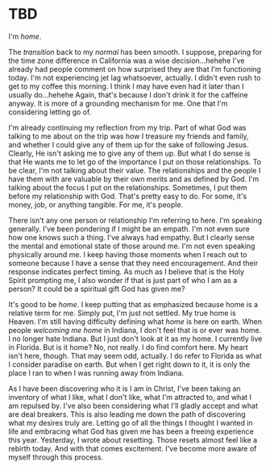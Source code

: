 # TBD

I'm *home*.

The *transition* back to my *normal* has been smooth. I suppose, preparing for the time zone difference in California was a wise decision...hehehe I've already had people comment on how surprised they are that I'm functioning today. I'm not experiencing jet lag whatsoever, actually. I didn't even rush to get to my coffee this morning. I think I may have even had it later than I usually do...hehehe Again, that's because I don't drink it for the caffeine anyway. It is more of a grounding mechanism for me. One that I'm considering letting go of.

I'm already continuing my reflection from my trip. Part of what God was talking to me about on the trip was how I treasure my friends and family, and whether I could give any of them up for the sake of following Jesus. Clearly, He isn't asking me to give any of them up. But what I do sense is that He wants me to let go of the importance I put on those relationships. To be clear, I'm not talking about their value. The relationships and the people I have them with are valuable by their own merits and as defined by God. I'm talking about the focus I put on the relationships. Sometimes, I put them before my relationship with God. That's pretty easy to do. For some, it's money, job, or anything tangible. For me, it's people.

There isn't any one person or relationship I'm referring to here. I'm speaking generally. I've been pondering if I might be an empath. I'm not even sure how one knows such a thing. I've always had empathy. But I clearly sense the mental and emotional state of those around me. I'm not even speaking physically around me. I keep having those moments when I reach out to someone because I have a sense that they need encouragement. And their response indicates perfect timing. As much as I believe that is the Holy Spirit prompting me, I also wonder if that is just part of who I am as a person? It could be a spiritual gift God has given me?

It's good to be *home*. I keep putting that as emphasized because home is a relative term for me. Simply put, I'm just not settled. My true home is Heaven. I'm still having difficulty defining what *home* is here on earth. When people *welcoming me home* in Indiana, I don't feel that is or ever was home. I no longer hate Indiana. But I just don't look at it as my home. I currently live in Florida. But is it home? No, not really. I do find comfort here. My heart isn't here, though. That may seem odd, actually. I do refer to Florida as what I consider paradise on earth. But when I get right down to it, it is only the place I ran to when I was running away from Indiana.

As I have been discovering who it is I am in Christ, I've been taking an inventory of what I like, what I don't like, what I'm attracted to, and what I am repulsed by. I've also been considering what I'll gladly accept and what are deal breakers. This is also leading me down the path of discovering what my desires truly are. Letting go of all the things I thought I wanted in life and embracing what God has given me has been a freeing experience this year. Yesterday, I wrote about resetting. Those resets almost feel like a rebirth today. And with that comes excitement. I've become more aware of myself through this process.

